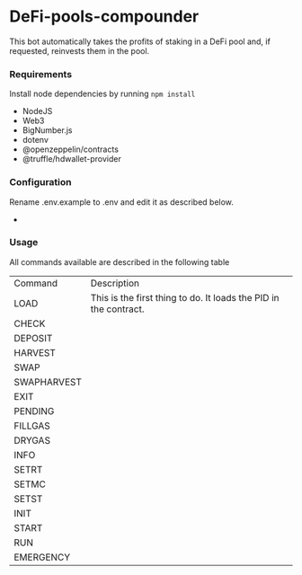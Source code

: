 # DeFi-pools-compounder
This bot automatically takes the profits of staking in a DeFi pool and, if requested, reinvests them in the pool.


<h3>Requirements</h3>
<p>Install node dependencies by running <code>npm install</code></p>
<ul>
<li>NodeJS</li>
<li>Web3</li>
<li>BigNumber.js</li>
<li>dotenv</li>
<li>@openzeppelin/contracts</li>
<li>@truffle/hdwallet-provider</li>
</ul>

<h3>Configuration</h3>
<p>Rename .env.example to .env and edit it as described below.</p>
<ul>
  <li></li>
</ul>

<h3>Usage</h3>
<p>All commands available are described in the following table</p>
<table>
  <tr>
    <td>Command</td>
    <td>Description</td>
  </tr>
  <tr>
    <td>LOAD</td>
    <td>This is the first thing to do. It loads the PID in the contract.</td>
  </tr>
  <tr>
    <td>CHECK</td>
    <td></td>
  </tr>
  <tr>
    <td>DEPOSIT</td>
    <td></td>
  </tr>
  <tr>
    <td>HARVEST</td>
    <td></td>
  </tr>
  <tr>
    <td>SWAP</td>
    <td></td>
  </tr>
  <tr>
    <td>SWAPHARVEST</td>
    <td></td>
  </tr>
  <tr>
    <td>EXIT</td>
    <td></td>
  </tr>
  <tr>
    <td>PENDING</td>
    <td></td>
  </tr>
  <tr>
    <td>FILLGAS</td>
    <td></td>
  </tr>
  <tr>
    <td>DRYGAS</td>
    <td></td>
  </tr>
  <tr>
    <td>INFO</td>
    <td></td>
  </tr>
  <tr>
    <td>SETRT</td>
    <td></td>
  </tr>
  <tr>
    <td>SETMC</td>
    <td></td>
  </tr>
  <tr>
    <td>SETST</td>
    <td></td>
  </tr>
  <tr>
    <td>INIT</td>
    <td></td>
  </tr>
  <tr>
    <td>START</td>
    <td></td>
  </tr>
  <tr>
    <td>RUN</td>
    <td></td>
  </tr>
  <tr>
    <td>EMERGENCY</td>
    <td></td>
  </tr>
</table>
